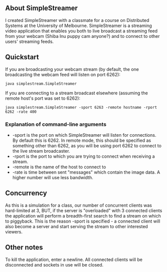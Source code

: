 ## About SimpleStreamer

I created SimpleStreamer with a classmate for a course on Distributed Systems at the University of Melbourne. SimpleStreamer is a streaming video application that enables you both to live broadcast a streaming feed from your webcam (Shiba Inu puppy cam anyone?) and to connect to other users' streaming feeds. 

## Quickstart

If you are broadcasting your webcam stream (by default, the one broadcasting the webcam feed will listen on port 6262):

```
java simplestream.SimpleStreamer
```


If you are connecting to a stream broadcast elsewhere (assuming the remote host's port was set to 6262):

```
java simplestream.SimpleStreamer -sport 6263 -remote hostname -rport 6262 -rate 400
```


### Explanation of command-line arguments

* -sport is the port on which SimpleStreamer will listen for connections. By default this is 6262. In remote mode, this should be specified as something other than 6262, as you will be using port 6262 to connect to the live stream broadcaster.
* -rport is the port to which you are trying to connect when receiving a stream.
* -remote is the name of the host to connect to
* -rate is time between sent "messages" which contain the image data. A higher number will use less bandwidth.


## Concurrency

As this is a simulation for a class, our number of concurrent clients was hard-limited at 3, BUT, if the server is "overloaded" with 3 connected clients the application will perform a breadth-first search to find a stream on which to piggyback. This is the reason -sport is specified - a connected client will also become a server and start serving the stream to other interested viewers.

## Other notes

To kill the application, enter a newline. All connected clients will be disconnected and sockets in use will be closed.